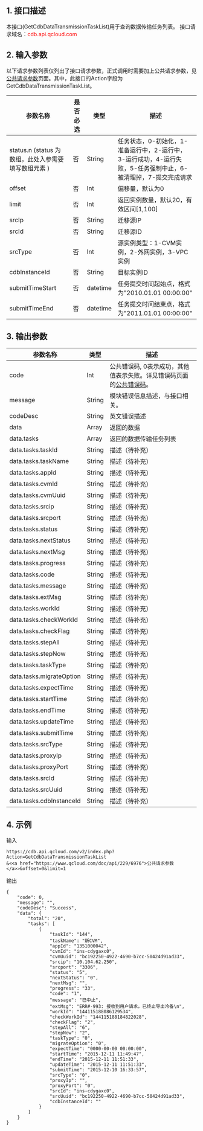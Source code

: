 ## 1. 接口描述
本接口(GetCdbDataTransmissionTaskList)用于查询数据传输任务列表。
接口请求域名：<font style='color:red'>cdb.api.qcloud.com </font>



## 2. 输入参数
以下请求参数列表仅列出了接口请求参数，正式调用时需要加上公共请求参数，见<a href='/doc/api/372/4153' title='公共请求参数'>公共请求参数</a>页面。其中，此接口的Action字段为GetCdbDataTransmissionTaskList。

| 参数名称 | 是否必选  | 类型 | 描述 |
|---------|---------|---------|---------|
| status.n (status 为数组，此处入参需要填写数组元素 ) | 否 | String | 任务状态，0-初始化，1-准备运行中，2-运行中，3-运行成功，4-运行失败，5-任务强制中止，6-被清理掉，7-提交完成请求|
| offset | 否 | Int | 偏移量，默认为0|
| limit | 否 | Int | 返回实例数量，默认20，有效区间[1,100]|
| srcIp | 否 | String | 迁移源IP|
| srcId | 否 | String | 迁移源ID|
| srcType | 否 | Int | 源实例类型：1-CVM实例，2-外网实例，3-VPC实例|
| cdbInstanceId | 否 | String | 目标实例ID|
| submitTimeStart | 否 | datetime | 任务提交时间起始点，格式为"2010.01.01 00:00:00"|
| submitTimeEnd | 否 | datetime | 任务提交时间结束点，格式为"2011.01.01 00:00:00"|


## 3. 输出参数
| 参数名称 | 类型 | 描述 |
|---------|---------|---------|
| code | Int | 公共错误码, 0表示成功，其他值表示失败。详见错误码页面的<a href='https://www.qcloud.com/doc/api/372/%E9%94%99%E8%AF%AF%E7%A0%81#1.E3.80.81.E5.85.AC.E5.85.B1.E9.94.99.E8.AF.AF.E7.A0.81' title='公共错误码'>公共错误码</a>。|
| message | String | 模块错误信息描述，与接口相关。|
| codeDesc | String |英文错误描述 |
| data | Array | 返回的数据 |
| data.tasks | Array |返回的数据传输任务列表| 
| data.tasks.taskId | String | 描述（待补充）| 
| data.tasks.taskName | String | 描述（待补充）| 
| data.tasks.appId | String | 描述（待补充）| 
| data.tasks.cvmId | String | 描述（待补充）| 
| data.tasks.cvmUuid | String | 描述（待补充）| 
| data.tasks.srcip | String | 描述（待补充）| 
| data.tasks.srcport | String | 描述（待补充）| 
| data.tasks.status | String | 描述（待补充）| 
| data.tasks.nextStatus | String | 描述（待补充）| 
| data.tasks.nextMsg | String | 描述（待补充）| 
| data.tasks.progress | String | 描述（待补充）| 
| data.tasks.code | String | 描述（待补充）| 
| data.tasks.message | String | 描述（待补充）| 
| data.tasks.extMsg | String | 描述（待补充）| 
| data.tasks.workId | String | 描述（待补充）| 
| data.tasks.checkWorkId | String | 描述（待补充）| 
| data.tasks.checkFlag | String | 描述（待补充）| 
| data.tasks.stepAll | String | 描述（待补充）| 
| data.tasks.stepNow | String | 描述（待补充）| 
| data.tasks.taskType | String | 描述（待补充）| 
| data.tasks.migrateOption | String | 描述（待补充）| 
| data.tasks.expectTime | String | 描述（待补充）| 
| data.tasks.startTime | String | 描述（待补充）| 
| data.tasks.endTime | String | 描述（待补充）| 
| data.tasks.updateTime | String | 描述（待补充）| 
| data.tasks.submitTime | String | 描述（待补充）| 
| data.tasks.srcType | String | 描述（待补充）| 
| data.tasks.proxyIp | String | 描述（待补充）| 
| data.tasks.proxyPort | String | 描述（待补充）| 
| data.tasks.srcId | String | 描述（待补充）| 
| data.tasks.srcUuid | String | 描述（待补充）| 
| data.tasks.cdbInstanceId | String | 描述（待补充）| 


## 4. 示例
输入
```
https://cdb.api.qcloud.com/v2/index.php?Action=GetCdbDataTransmissionTaskList
&<<a href="https://www.qcloud.com/doc/api/229/6976">公共请求参数</a>>&offset=0&limit=1

```
输出
```
{
    "code": 0,
    "message": "",
    "codeDesc": "Success",
    "data": {
        "total": "20",
        "tasks": [
            {
                "taskId": "144",
                "taskName": "新CVM",
                "appId": "1351000042",
                "cvmId": "ins-cdygaxc0",
                "cvmUuid": "bc192250-4922-4690-b7cc-50424d91ad33",
                "srcip": "10.104.62.250",
                "srcport": "3306",
                "status": "5",
                "nextStatus": "0",
                "nextMsg": "",
                "progress": "33",
                "code": "1",
                "message": "已中止",
                "extMsg": "ERR#-993: 接收到用户请求，已终止导出冷备\n",
                "workId": "144115188086129534",
                "checkWorkId": "144115188184822028",
                "checkFlag": "2",
                "stepAll": "6",
                "stepNow": "2",
                "taskType": "0",
                "migrateOption": "0",
                "expectTime": "0000-00-00 00:00:00",
                "startTime": "2015-12-11 11:49:47",
                "endTime": "2015-12-11 11:51:33",
                "updateTime": "2015-12-11 11:51:33",
                "submitTime": "2015-12-10 16:33:57",
                "srcType": "0",
                "proxyIp": "",
                "proxyPort": "0",
                "srcId": "ins-cdygaxc0",
                "srcUuid": "bc192250-4922-4690-b7cc-50424d91ad33",
                "cdbInstanceId": ""
            }
        ]
    }
}
```

